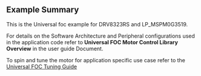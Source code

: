 ## Example Summary

This is the Universal foc example for DRV8323RS and LP_MSPM0G3519.

For details on the Software Architecture and Peripheral configurations used in the application code refer to **Universal FOC Motor Control Library Overview** in the user guide Document.

To spin and tune the motor for application specific use case refer to the [Universal FOC Tuning Guide](https://www.ti.com/lit/pdf/SLAU958)